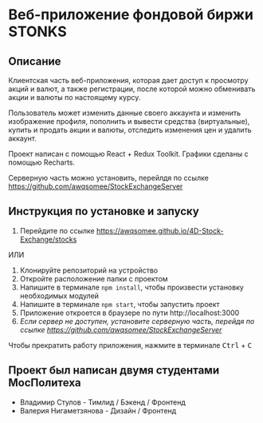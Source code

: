 # Веб-приложение фондовой биржи STONKS

## Описание

Клиентская часть веб-приложения, которая дает доступ к просмотру акций и валют, а также регистрации, после которой можно обменивать акции и валюты по настоящему курсу.

Пользователь может изменить данные своего аккаунта и изменить изображение профиля, пополнить и вывести средства (виртуальные), купить и продать акции и валюты, отследить изменения цен и удалить аккаунт.

Проект написан с помощью React + Redux Toolkit. Графики сделаны с помощью Recharts.

Серверную часть можно установить, перейлдя по ссылке https://github.com/awqsomee/StockExchangeServer

## Инструкция по установке и запуску
1. Перейдите по ссылке https://awqsomee.github.io/4D-Stock-Exchange/stocks

ИЛИ
<br />
   
1. Клонируйте репозиторий на устройство
2. Откройте расположение папки с проектом
3. Напишите в терминале `npm install`, чтобы произвести установку необходимых модулей
4. Напишите в терминале `npm start`, чтобы запустить проект
5. Приложение откроется в браузере по пути http://localhost:3000
6. *Если сервер не доступен, установите серверную часть, перейдя по ссылке https://github.com/awqsomee/StockExchangeServer*

Чтобы прекратить работу приложения, нажмите в терминале <kbd>Ctrl</kbd> + <kbd>C</kbd>

## Проект был написан двумя студентами МосПолитеха
* Владимир Стулов - Тимлид / Бэкенд / Фронтенд
* Валерия Нигаметзянова - Дизайн / Фронтенд
